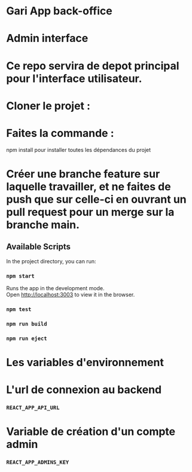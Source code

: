 # Gari App back-office

# Admin interface

# Ce repo servira de depot principal pour l'interface utilisateur.

# Cloner le projet :

# Faites la commande :

npm install pour installer toutes les dépendances du projet

# Créer une branche feature sur laquelle travailler, et ne faites de push que sur celle-ci en ouvrant un pull request pour un merge sur la branche main.

## Available Scripts

In the project directory, you can run:

### `npm start`

Runs the app in the development mode.\
Open [http://localhost:3003](http://localhost:3003) to view it in the browser.

### `npm test`

### `npm run build`

### `npm run eject`

# Les variables d'environnement

# L'url de connexion au backend

### `REACT_APP_API_URL`

# Variable de création d'un compte admin

### `REACT_APP_ADMINS_KEY`